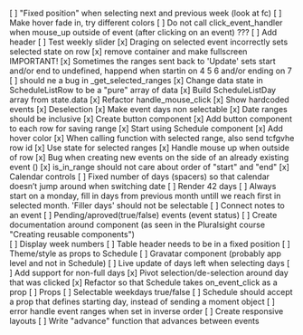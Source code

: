 [ ] "Fixed position" when selecting next and previous week (look at fc)
[ ] Make hover fade in, try different colors
[ ] Do not call click_event_handler when mouse_up outside of event (after clicking on an event) ???
[ ] Add header
[ ] Test weekly slider
[x] Draging on selected event incorrectly sets selected state on row
[x] remove container and make fullscreen
IMPORTANT!
[x] Sometimes the ranges sent back to 'Update' sets start and/or end to undefined, happend when startin on 4 5 6 and/or ending on 7
[ ] should ne a bug in _get_selected_ranges
[x] Change data state in ScheduleListRow to be a "pure" array of data
[x] Build ScheduleListDay array from state.data
[x] Refactor handle_mouse_click
[x] Show hardcoded events
[x] Deselection
[x] Make event days non selectable
[x] Date ranges should be inclusive
[x] Create button component
[x] Add button component to each row for saving range
[x] Start using Schedule component
[x] Add hover color
[x] When calling function with selected range, also send tcfgvhe row id
[x] Use state for selected ranges
[x] Handle mouse up when outside of row
[x] Bug when creating new events on the side of an already existing event ()
[x] is_in_range should not care about order of "start" and "end"
[x] Calendar controls
[ ] Fixed number of days (spacers) so that calendar doesn’t jump around when switching date
[ ] Render 42 days
[ ] Always start on a monday, fill in days from previous month untill we reach first in selected month. 'Filler days' should not be selectable
[ ] Connect notes to an event
[ ] Pending/aproved(true/false) events (event status)
[ ] Create documentation around component (as seen in the Pluralsight course "Creating reusable components")  
[ ] Display week numbers
[ ] Table header needs to be in a fixed position
[ ] Theme/style as props to Schedule
[ ] Gravatar component (probably app level and not in Schedule)
[ ] Live update of days left when selecting days
[ ] Add support for non-full days
[x] Pivot selection/de-selection around day that was clicked
[x] Refactor so that Schedule takes on_event_click as a prop
[ ] Props
    [ ] Selectable weekdays true/false
[ ] Schedule should accept a prop that defines starting day, instead of sending a moment object
[ ] error handle event ranges when set in inverse order
[ ] Create responsive layouts
[ ] Write "advance" function that advances between events
